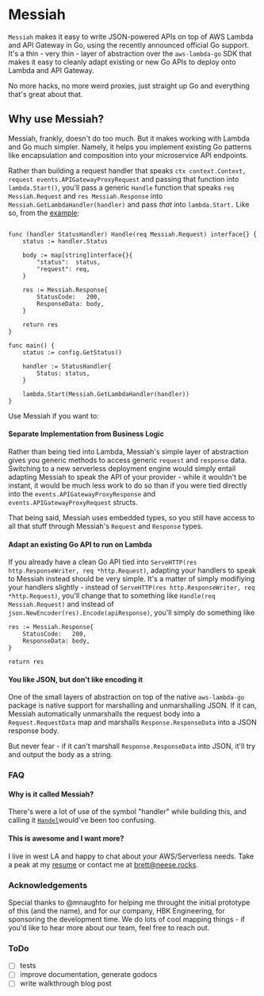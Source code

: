 # Messiah

`Messiah` makes it easy to write JSON-powered APIs on top of AWS Lambda and API Gateway in Go, using the recently announced official Go support. It's a thin - very thin - layer of abstraction over the `aws-lambda-go` SDK that makes it easy to cleanly adapt existing or new Go APIs to deploy onto Lambda and API Gateway. 

No more hacks, no more weird proxies, just straight up Go and everything that's great about that.


## Why use Messiah? 

Messiah, frankly, doesn't do too much. But it makes working with Lambda and Go much simpler. Namely, it helps you implement existing Go patterns like encapsulation and composition into your microservice API endpoints. 

Rather than building a request handler that speaks `ctx context.Context, request events.APIGatewayProxyRequest` and passing that function into 	`lambda.Start()`, you'll pass a generic `Handle` function that speaks `req Messiah.Request` and `res Messiah.Response` into `Messiah.GetLambdaHandler(handler)` and pass _that_ into `lambda.Start.` Like so, from the [example]('/example'):

```

func (handler StatusHandler) Handle(req Messiah.Request) interface{} {
	status := handler.Status

	body := map[string]interface{}{
		"status":  status,
		"request": req,
	}

	res := Messiah.Response{
		StatusCode:   200,
		ResponseData: body,
	}

	return res
}

func main() {
	status := config.GetStatus()

	handler := StatusHandler{
		Status: status,
	}

	lambda.Start(Messiah.GetLambdaHandler(handler))
}

```

Use Messiah if you want to: 

#### Separate Implementation from Business Logic

Rather than being tied into Lambda, Messiah's simple layer of abstraction gives you generic methods to access generic `request` and `response` data. Switching to a new serverless deployment engine would simply entail adapting Messiah to speak the API of your provider - while it wouldn't be instant, it would be much less work to do so than if you were tied directly into the `events.APIGatewayProxyResponse` and `events.APIGatewayProxyRequest` structs.

That being said, Messiah uses embedded types, so you still have access to all that stuff through Messiah's `Request` and `Response` types.

#### Adapt an existing Go API to run on Lambda 

If you already have a clean Go API tied into `ServeHTTP(res http.ResponseWriter, req *http.Request)`, adapting your handlers to speak to Messiah instead should be very simple. It's a matter of simply modifiying your handlers slightly -
instead of `ServeHTTP(res http.ResponseWriter, req *http.Request)`, you'll change that to something like `Handle(req Messiah.Request)` and instead of `json.NewEncoder(res).Encode(apiResponse)`, you'll simply do something like

```
res := Messiah.Response{
    StatusCode:   200,
    ResponseData: body,
}

return res
```

#### You like JSON, but don't like encoding it

One of the small layers of abstraction on top of the native `aws-lambda-go` package is native support for marshalling and unmarshalling JSON. If it can, Messiah automatically unmarshalls the request body into a `Request.RequestData` map and marshalls `Response.ResponseData` into a JSON response body.

But never fear - if it can't marshall `Response.ResponseData` into JSON, it'll try and output the body as a string. 


### FAQ 

#### Why is it called Messiah? 

There's were a lot of use of the symbol "handler" while building this, and calling it [`Handel`](https://en.wikipedia.org/wiki/George_Frideric_Handel)would've been too confusing.

#### This is awesome and I want more? 

I live in west LA and happy to chat about your AWS/Serverless needs. Take a peak at my [resume](brett@neese.rocks) or contact me at <brett@neese.rocks>.

### Acknowledgements

Special thanks to @mnaughto for helping me throught the initial prototype of this (and the name), and for our company, HBK Engineering, for sponsoring the development time. We do lots of cool mapping things - if you'd like to hear more about our team, feel free to reach out.

### ToDo

- [ ] tests 
- [ ] improve documentation, generate godocs 
- [ ] write walkthrough blog post